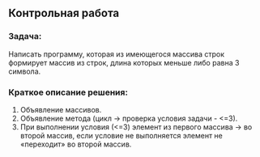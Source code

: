 ## Контрольная работа

### Задача: 
Написать программу, которая из имеющегося массива строк формирует массив из строк, длина которых меньше либо равна 3 символа. 

### Краткое описание решения:

1.	Объявление массивов.
2.	Объявление метода (цикл -> проверка условия задачи - <=3).
3.	 При выполнении условия (<=3) элемент из первого массива -> во второй массив, если условие не выполняется элемент не «переходит» во второй массив.
